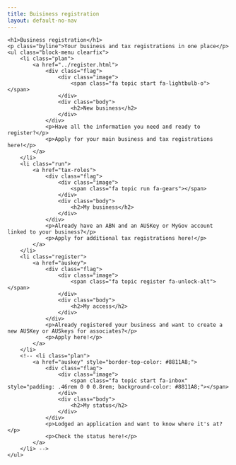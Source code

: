```yaml
---
title: Buisiness registration
layout: default-no-nav
---
```

<div class="feature-wrapper">

	<h1>Business registration</h1>
	<p class="byline">Your business and tax registrations in one place</p>
	<ul class="block-menu clearfix">
		<li class="plan">
			<a href="../register.html">
				<div class="flag">
					<div class="image">
						<span class="fa topic start fa-lightbulb-o"></span>
					</div>
					<div class="body">
						<h2>New business</h2>
					</div>
				</div>
				<p>Have all the information you need and ready to register?</p>
				<p>Apply for your main business and tax registrations here!</p>
			</a>
		</li>
		<li class="run">
			<a href="tax-roles">
				<div class="flag">
					<div class="image">
						<span class="fa topic run fa-gears"></span>
					</div>
					<div class="body">
						<h2>My business</h2>
					</div>
				</div>
				<p>Already have an ABN and an AUSKey or MyGov account linked to your business?</p>
				<p>Apply for additional tax registrations here!</p>
			</a>
		</li>
		<li class="register">
			<a href="auskey">
				<div class="flag">
					<div class="image">
						<span class="fa topic register fa-unlock-alt"></span>
					</div>
					<div class="body">
						<h2>My access</h2>
					</div>
				</div>
				<p>Already registered your business and want to create a new AUSKey or AUSkeys for associates?</p>
				<p>Apply here!</p>
			</a>
		</li>
		<!-- <li class="plan">
			<a href="auskey" style="border-top-color: #8811A8;">
				<div class="flag">
					<div class="image">
						<span class="fa topic start fa-inbox" style="padding: .46rem 0 0 0.8rem; background-color: #8811A8;"></span>
					</div>
					<div class="body">
						<h2>My status</h2>
					</div>
				</div>
				<p>Lodged an application and want to know where it's at?</p>
				<p>Check the status here!</p>
			</a>
		</li> -->
	</ul>
</div>

